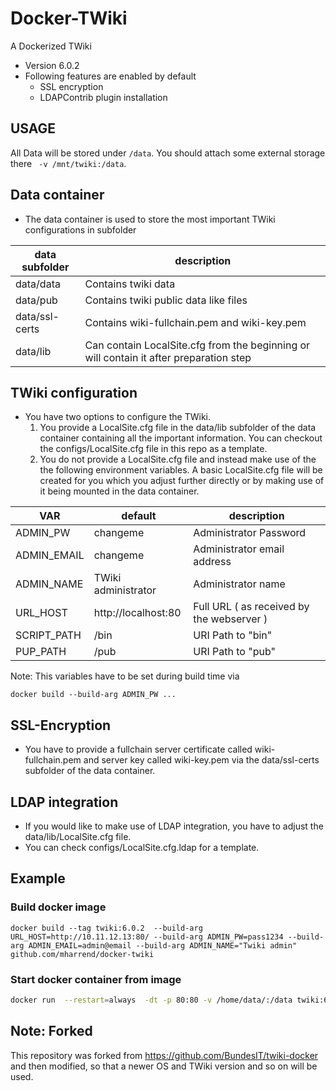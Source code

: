 # Docker-TWiki
A Dockerized TWiki
* Version 6.0.2
* Following features are enabled by default
  * SSL encryption
  * LDAPContrib plugin installation

## USAGE
All Data will be stored under `/data`. You should attach some
external storage there ` -v /mnt/twiki:/data`.

## Data container
* The data container is used to store the most important TWiki configurations in subfolder

| data subfolder |    description            |
|---------------|-----------------------|
| data/data      | Contains twiki data       |
| data/pub       | Contains twiki public data like files |
| data/ssl-certs | Contains wiki-fullchain.pem and wiki-key.pem |
| data/lib | Can contain LocalSite.cfg from the beginning or will contain it after preparation step |

##  TWiki configuration 
* You have two options to configure the TWiki.
  1. You provide a LocalSite.cfg file in the data/lib subfolder of the data container containing all the important information. You can checkout the configs/LocalSite.cfg file in this repo as a template.
  2. You do not provide a LocalSite.cfg file and instead make use of the the following environment variables. A basic LocalSite.cfg file will be created for you which you adjust further directly or by making use of it being mounted in the data container.

|   VAR         |    default            | description            |
|---------------|-----------------------|------------------------|
| ADMIN\_PW     | changeme              | Administrator Password |
| ADMIN\_EMAIL  | changeme              | Administrator email address |
| ADMIN\_NAME   | TWiki administrator   | Administrator name |
| URL\_HOST     | http://localhost:80   | Full URL ( as received by the webserver ) |
| SCRIPT\_PATH  | /bin                  | URI Path to "bin"      |
| PUP\_PATH     | /pub                  | URI Path to "pub"      |
Note: This variables have to be set during build time via 
```
docker build --build-arg ADMIN_PW ...
```

## SSL-Encryption
* You have to provide a fullchain server certificate called wiki-fullchain.pem and server key called wiki-key.pem via the data/ssl-certs subfolder of the data container.

## LDAP integration
* If you would like to make use of LDAP integration, you have to adjust the data/lib/LocalSite.cfg file.
* You can check configs/LocalSite.cfg.ldap for a template.


## Example

### Build docker image
```
docker build --tag twiki:6.0.2  --build-arg URL_HOST=http://10.11.12.13:80/ --build-arg ADMIN_PW=pass1234 --build-arg ADMIN_EMAIL=admin@email --build-arg ADMIN_NAME="Twiki admin" github.com/mharrend/docker-twiki
```

### Start docker container from image
```bash
docker run  --restart=always  -dt -p 80:80 -v /home/data/:/data twiki:6.0.2
```

## Note: Forked
This repository was forked from https://github.com/BundesIT/twiki-docker and then modified, so that a newer OS and TWiki version and so on will be used.
